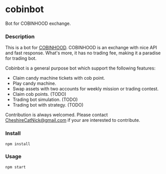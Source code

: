 # cobinbot
Bot for COBINHOOD exchange.

### Description
This is a bot for [COBINHOOD](https://cobinhood.com). COBINHOOD is an exchange with nice API and fast response. What's more, it has no trading fee, making it a paradise for trading bot.

Cobinbot is a general purpose bot which support the following features:
- Claim candy machine tickets with cob point.
- Play candy machine.
- Swap assets with two accounts for weekly mission or trading contest.
- Claim cob points. (TODO)
- Trading bot simulation. (TODO)
- Trading bot with strategy. (TODO)

Contribution is always welcomed. Please contact CheshireCatNick@gmail.com if your are interested to contribute.

### Install
`npm install`

### Usage
`npm start`

